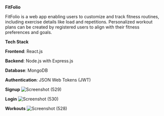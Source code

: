 **FitFolio**

FitFolio is a web app enabling users to customize and track fitness routines, including exercise details like load and repetitions. Personalized workout plans can be created by registered users to align with their fitness preferences and goals.

**Tech Stack**

**Frontend**: React.js

**Backend**: Node.js with Express.js

**Database**: MongoDB

**Authentication**: JSON Web Tokens (JWT)


**Signup**
![Screenshot (529)](https://github.com/UltimoPhantom/FitFolio/assets/71602200/b5562f74-19e6-4c76-8c7c-f614fb575c92)


**Login**
![Screenshot (530)](https://github.com/UltimoPhantom/FitFolio/assets/71602200/deecedd3-5d02-4984-8788-53d9a11b1877)


**Workouts**
![Screenshot (528)](https://github.com/UltimoPhantom/FitFolio/assets/71602200/a5f74e6b-d75d-47a1-9cad-5fa1dce983b0)

